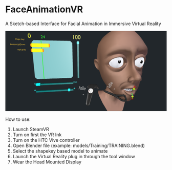 # FaceAnimationVR

A Sketch-based Interface for Facial Animation in Immersive Virtual Reality

![teaser-image](https://github.com/lab2atpolito/FaceAnimationVR/blob/main/images/teaser.png)

How to use:
1. Launch SteamVR
2. Turn on first the VR Ink
3. Turn on the HTC Vive controller
4. Open Blender file (example: models/Training/TRAINING.blend)
5. Select the shapekey based model to animate 
6. Launch the Virtual Reality plug in through the tool window
7. Wear the Head Mounted Display 

